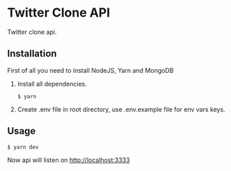 # Twitter Clone API

Twitter clone  api.

## Installation

First of all you need to install NodeJS, Yarn and MongoDB

1. Install all dependencies.

   ```console
   $ yarn
   ```

2. Create .env file in root directory, use .env.example file for env vars keys.

## Usage

```console
$ yarn dev
```

Now api will listen on [http://localhost:3333](http://localhost:3333)
